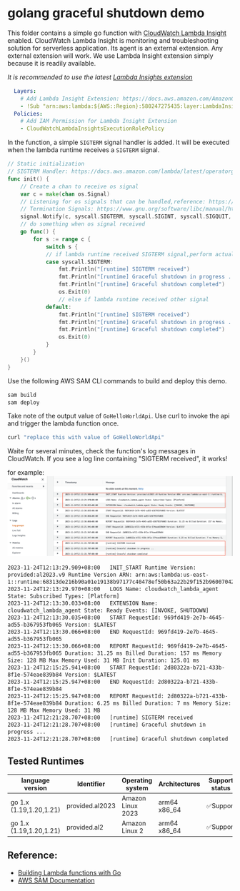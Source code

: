 # golang graceful shutdown demo

This folder contains a simple go function
with [CloudWatch Lambda Insight](https://docs.aws.amazon.com/lambda/latest/dg/monitoring-insights.html) enabled.
CloudWatch Lambda Insight is
monitoring and troubleshooting solution for serverless application. Its agent is an external extension. Any external
extension will work. We use Lambda Insight extension simply because it is readily available.

*It is recommended to use the
latest [Lambda Insights extension](https://docs.aws.amazon.com/AmazonCloudWatch/latest/monitoring/Lambda-Insights-extension-versions.html)*

```yaml
  Layers:
    # Add Lambda Insight Extension: https://docs.aws.amazon.com/AmazonCloudWatch/latest/monitoring/Lambda-Insights-extension-versions.html
    - !Sub "arn:aws:lambda:${AWS::Region}:580247275435:layer:LambdaInsightsExtension-Arm64:5"
  Policies:
    # Add IAM Permission for Lambda Insight Extension
    - CloudWatchLambdaInsightsExecutionRolePolicy
```

In the function, a simple `SIGTERM` signal handler is added. It will be executed when the lambda runtime receives a
`SIGTERM` signal.

```go
// Static initialization
// SIGTERM Handler: https://docs.aws.amazon.com/lambda/latest/operatorguide/static-initialization.html
func init() {
	// Create a chan to receive os signal
	var c = make(chan os.Signal)
	// Listening for os signals that can be handled,reference: https://docs.aws.amazon.com/lambda/latest/dg/runtimes-extensions-api.html
	// Termination Signals: https://www.gnu.org/software/libc/manual/html_node/Termination-Signals.html
	signal.Notify(c, syscall.SIGTERM, syscall.SIGINT, syscall.SIGQUIT, syscall.SIGHUP)
	// do something when os signal received
	go func() {
		for s := range c {
			switch s {
			// if lambda runtime received SIGTERM signal,perform actual clean up work here.
			case syscall.SIGTERM:
				fmt.Println("[runtime] SIGTERM received")
				fmt.Println("[runtime] Graceful shutdown in progress ...")
				fmt.Println("[runtime] Graceful shutdown completed")
				os.Exit(0)
				// else if lambda runtime received other signal
			default:
				fmt.Println("[runtime] SIGTERM received")
				fmt.Println("[runtime] Graceful shutdown in progress ...")
				fmt.Println("[runtime] Graceful shutdown completed")
				os.Exit(0)
			}
		}
	}()
}
```

Use the following AWS SAM CLI commands to build and deploy this demo.

```bash
sam build
sam deploy
```

Take note of the output value of `GoHelloWorldApi`. Use curl to invoke the api and trigger the lambda function once.

```bash
curl "replace this with value of GoHelloWorldApi"
```

Waite for several minutes, check the function's log messages in CloudWatch. If you see a log line containing "SIGTERM
received", it works!

for example:
![](./docs/images/golang-2023-11-24.png)
```text
2023-11-24T12:13:29.909+08:00	INIT_START Runtime Version: provided:al2023.v9 Runtime Version ARN: arn:aws:lambda:us-east-1::runtime:68313de216b90a01e19138b97177c40478ef50b63a22b29f152b960070428ae8
2023-11-24T12:13:29.970+08:00	LOGS Name: cloudwatch_lambda_agent State: Subscribed Types: [Platform]
2023-11-24T12:13:30.033+08:00	EXTENSION Name: cloudwatch_lambda_agent State: Ready Events: [INVOKE, SHUTDOWN]
2023-11-24T12:13:30.035+08:00	START RequestId: 969fd419-2e7b-4645-ad55-b367953fb065 Version: $LATEST
2023-11-24T12:13:30.066+08:00	END RequestId: 969fd419-2e7b-4645-ad55-b367953fb065
2023-11-24T12:13:30.066+08:00	REPORT RequestId: 969fd419-2e7b-4645-ad55-b367953fb065 Duration: 31.25 ms Billed Duration: 157 ms Memory Size: 128 MB Max Memory Used: 31 MB Init Duration: 125.01 ms
2023-11-24T12:15:25.941+08:00	START RequestId: 2d80322a-b721-433b-8f1e-574eae839b84 Version: $LATEST
2023-11-24T12:15:25.947+08:00	END RequestId: 2d80322a-b721-433b-8f1e-574eae839b84
2023-11-24T12:15:25.947+08:00	REPORT RequestId: 2d80322a-b721-433b-8f1e-574eae839b84 Duration: 6.25 ms Billed Duration: 7 ms Memory Size: 128 MB Max Memory Used: 31 MB
2023-11-24T12:21:28.707+08:00	[runtime] SIGTERM received
2023-11-24T12:21:28.707+08:00	[runtime] Graceful shutdown in progress ...
2023-11-24T12:21:28.707+08:00	[runtime] Graceful shutdown completed 
```

## Tested Runtimes

| language version            | Identifier      | Operating system  | Architectures    | Support status |
|-----------------------------|-----------------|-------------------|------------------|----------------|
| go 1.x<br/>(1.19,1.20,1.21) | provided.al2023 | Amazon Linux 2023 | arm64<br/>x86_64 | ✅Support       |
| go 1.x<br/>(1.19,1.20,1.21) | provided.al2    | Amazon Linux 2    | arm64<br/>x86_64 | ✅Support       |

## Reference:

- [Building Lambda functions with Go](https://docs.aws.amazon.com/lambda/latest/dg/lambda-golang.html)
- [AWS SAM Documentation](https://docs.aws.amazon.com/serverless-application-model/)
